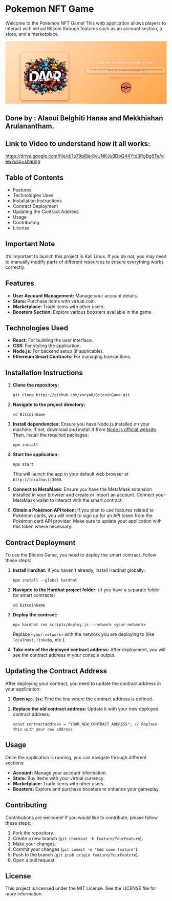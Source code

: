 # Pokemon NFT Game

Welcome to the Pokemon NFT Game! This web application allows players to interact with virtual Bitcoin through features such as an account section, a store, and a marketplace.

![Pokemon NFT Game Front Page](src/assets/front-page-screenshot.png) <!-- Update the path to your screenshot -->

## Done by : Alaoui Belghiti Hanaa and Mekkhishan Arulanantham.
## Link to Video to understand how it all works:
https://drive.google.com/file/d/1o79pl8ar8vUNKJu8DpQ44Ytd3PgBg5Te/view?usp=sharing
## Table of Contents

- Features
- Technologies Used
- Installation Instructions
- Contract Deployment
- Updating the Contract Address
- Usage
- Contributing
- License

## Important Note
It’s important to launch this project in Kali Linux. If you do not, you may need to manually modify parts of different resources to ensure everything works correctly.

## Features

- **User Account Management:** Manage your account details.
- **Store:** Purchase items with virtual coin.
- **Marketplace:** Trade items with other users.
- **Boosters Section:** Explore various boosters available in the game.

## Technologies Used

- **React:** For building the user interface.
- **CSS:** For styling the application.
- **Node.js:** For backend setup (if applicable).
- **Ethereum Smart Contracts:** For managing transactions.

## Installation Instructions

1. **Clone the repository:**
   ```
   git clone https://github.com/xorya0/BitcoinGame.git
   ```

2. **Navigate to the project directory:**
   ```
   cd BitcoinGame
   ```

3. **Install dependencies:** Ensure you have Node.js installed on your machine. If not, download and install it from [Node.js official website](https://nodejs.org/). Then, install the required packages:
   ```
   npm install
   ```

4. **Start the application:**
   ```
   npm start
   ```
   This will launch the app in your default web browser at `http://localhost:3000`.

5. **Connect to MetaMask:** Ensure you have the MetaMask extension installed in your browser and create or import an account. Connect your MetaMask wallet to interact with the smart contract.

6. **Obtain a Pokémon API token:** If you plan to use features related to Pokémon cards, you will need to sign up for an API token from the Pokémon card API provider. Make sure to update your application with this token where necessary.

## Contract Deployment

To use the Bitcoin Game, you need to deploy the smart contract. Follow these steps:

1. **Install Hardhat:** If you haven't already, install Hardhat globally:
   ```
   npm install --global hardhat
   ```

2. **Navigate to the Hardhat project folder:** (if you have a separate folder for smart contracts)
   ```
   cd BitcoinGame
   ```

3. **Deploy the contract:**
   ```
   npx hardhat run scripts/deploy.js --network <your-network>
   ```
   Replace `<your-network>` with the network you are deploying to (like `localhost`, `rinkeby`, etc.).

4. **Take note of the deployed contract address:** After deployment, you will see the contract address in your console output.

## Updating the Contract Address

After deploying your contract, you need to update the contract address in your application:

1. **Open `App.jsx`:** Find the line where the contract address is defined.

2. **Replace the old contract address:** Update it with your new deployed contract address:
   ```
   const contractAddress = "YOUR_NEW_CONTRACT_ADDRESS"; // Replace this with your new address
   ```

## Usage

Once the application is running, you can navigate through different sections:
- **Account:** Manage your account information.
- **Store:** Buy items with your virtual currency.
- **Marketplace:** Trade items with other users.
- **Boosters:** Explore and purchase boosters to enhance your gameplay.

## Contributing

Contributions are welcome! If you would like to contribute, please follow these steps:
1. Fork the repository.
2. Create a new branch (`git checkout -b feature/YourFeature`).
3. Make your changes.
4. Commit your changes (`git commit -m 'Add some feature'`).
5. Push to the branch (`git push origin feature/YourFeature`).
6. Open a pull request.

## License

This project is licensed under the MIT License. See the LICENSE file for more information.
